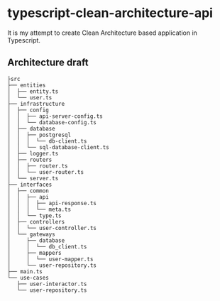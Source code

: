 # typescript-clean-architecture-api

It is my attempt to create Clean Architecture based application in Typescript.

## Architecture draft

```
├src
├── entities
│  ├── entity.ts
│  └── user.ts
├── infrastructure
│  ├── config
│  │  ├── api-server-config.ts
│  │  └── database-config.ts
│  ├── database
│  │  ├── postgresql
│  │  │  └── db-client.ts
│  │  └── sql-database-client.ts
│  ├── logger.ts
│  ├── routers
│  │  ├── router.ts
│  │  └── user-router.ts
│  └── server.ts
├── interfaces
│  ├── common
│  │  ├── api
│  │  │  ├── api-response.ts
│  │  │  └── meta.ts
│  │  └── type.ts
│  ├── controllers
│  │  └── user-controller.ts
│  └── gateways
│     ├── database
│     │  └── db_client.ts
│     ├── mappers
│     │  └── user-mapper.ts
│     └── user-repository.ts
├── main.ts
└── use-cases
   ├── user-interactor.ts
   └── user-repository.ts
```

